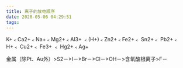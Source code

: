 ```yaml
---
title: 离子的放电顺序
date: 2020-05-06 04:29:51
tags:
---
```

K+﹤Ca2+﹤Na+﹤Mg2+﹤Al3+ ﹤(H+)﹤Zn2+﹤Fe2+﹤ Sn2+﹤ Pb2+﹤H+﹤ Cu2+﹤ Fe3+ ﹤ Hg2+﹤Ag+

金属（除Pt、Au外）>S2－>I－>Br－>Cl－>OH－>含氧酸根离子>F－ 

